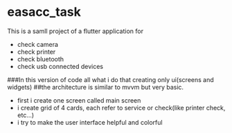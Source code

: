 # easacc_task

This is a samll project of a flutter application for 
- check camera
- check printer
- check bluetooth
- check usb connected devices

###In this version of code all what i do that creating only ui(screens and widgets)
##the architecture is similar to mvvm but very basic.
- first i create one screen called main screen
- i create grid of 4 cards, each refer to service or check(like printer check, etc...)
- i try to make the user interface helpful and colorful

